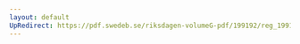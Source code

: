 ```yaml
---
layout: default
UpRedirect: https://pdf.swedeb.se/riksdagen-volumeG-pdf/199192/reg_199192/reg_199192_0401.pdf
---
```

